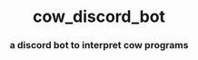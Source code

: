 <h1 align="center"> cow_discord_bot </h1>

<h3 align="center">a discord bot to interpret cow programs</h2>
